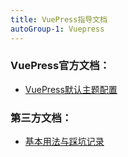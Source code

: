 ```yaml
---
title: VuePress指导文档
autoGroup-1: Vuepress
---
```


### VuePress官方文档：

- [VuePress默认主题配置](http://caibaojian.com/vuepress/default-theme-config/)

### 第三方文档：

-  [基本用法与踩坑记录](https://blog.csdn.net/weixin_40026797/article/details/121735175)


